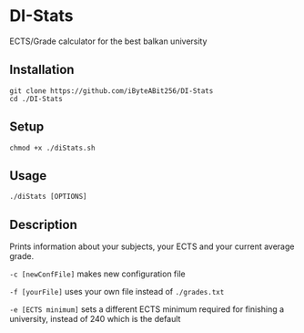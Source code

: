 # DI-Stats
ECTS/Grade calculator for the best balkan university

## Installation
```
git clone https://github.com/iByteABit256/DI-Stats
cd ./DI-Stats
```

## Setup
`chmod +x ./diStats.sh`

## Usage
`./diStats [OPTIONS]`

## Description

Prints information about your subjects,
your ECTS and your current average grade.

`-c [newConfFile]` makes new configuration file

`-f [yourFile]` uses your own file instead of `./grades.txt`

`-e [ECTS minimum]` sets a different ECTS minimum required for finishing a university, instead of 240 which is the default
